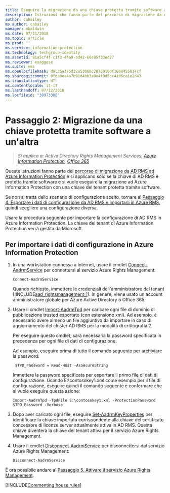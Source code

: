 ```yaml
---
title: Eseguire la migrazione da una chiave protetta tramite software a un'altra - AIP
description: Istruzioni che fanno parte del percorso di migrazione da AD RMS ad Azure Information Protection e si applicano solo se la chiave di AD RMS è protetta tramite software e si vuole eseguire la migrazione ad Azure Information Protection con una chiave del tenant protetta tramite software.
author: cabailey
ms.author: cabailey
manager: mbaldwin
ms.date: 07/11/2018
ms.topic: article
ms.prod: ''
ms.service: information-protection
ms.technology: techgroup-identity
ms.assetid: 81a5cf4f-c1f3-44a9-ad42-66e95f33ed27
ms.reviewer: esaggese
ms.suite: ems
ms.openlocfilehash: d9c35a175d32a53060c2876910df1608455814cf
ms.sourcegitcommit: 0fda9ea4a7b91d4bb3a9e4f9d5cc4106ce1e2d43
ms.translationtype: HT
ms.contentlocale: it-IT
ms.lasthandoff: 07/12/2018
ms.locfileid: "38973308"
---
```

# <a name="step-2-software-protected-key-to-software-protected-key-migration"></a>Passaggio 2: Migrazione da una chiave protetta tramite software a un'altra

>*Si applica a: Active Directory Rights Management Services, [Azure Information Protection](https://azure.microsoft.com/pricing/details/information-protection), [Office 365](http://download.microsoft.com/download/E/C/F/ECF42E71-4EC0-48FF-AA00-577AC14D5B5C/Azure_Information_Protection_licensing_datasheet_EN-US.pdf)*


Queste istruzioni fanno parte del [percorso di migrazione da AD RMS ad Azure Information Protection](migrate-from-ad-rms-to-azure-rms.md) e si applicano solo se la chiave di AD RMS è protetta tramite software e si vuole eseguire la migrazione ad Azure Information Protection con una chiave del tenant protetta tramite software. 

Se non si tratta dello scenario di configurazione scelto, tornare al [Passaggio 4. Esportare i dati di configurazione da AD RMS e importarli in Azure RMS](migrate-from-ad-rms-phase2.md#step-4-export-configuration-data-from-ad-rms-and-import-it-to-azure-information-protection), quindi scegliere una configurazione diversa.

Usare la procedura seguente per importare la configurazione di AD RMS in Azure Information Protection. La chiave del tenant di Azure Information Protection verrà gestita da Microsoft.

## <a name="to-import-the-configuration-data-to-azure-information-protection"></a>Per importare i dati di configurazione in Azure Information Protection

1. In una workstation connessa a Internet, usare il cmdlet [Connect-AadrmService](/powershell/aadrm/vlatest/connect-aadrmservice) per connettersi al servizio Azure Rights Management:

    ```
    Connect-AadrmService
    ```
    Quando richiesto, immettere le credenziali dell'amministratore del tenant [!INCLUDE[aad_rightsmanagement_1](../includes/aad_rightsmanagement_1_md.md)]. In genere, viene usato un account amministratore globale per Azure Active Directory o Office 365.

2. Usare il cmdlet [Import-AadrmTpd](/powershell/aadrm/vlatest/import-aadrmtpd) per caricare ogni file di dominio di pubblicazione trusted esportato (con estensione xml). Ad esempio, è necessario avere almeno un file aggiuntivo da importare in caso di aggiornamento del cluster AD RMS per la modalità di crittografia 2. 
    
    Per eseguire questo cmdlet, sarà necessaria la password specificata in precedenza per ogni file di dati di configurazione. 
    
    Ad esempio, eseguire prima di tutto il comando seguente per archiviare la password:
    
        $TPD_Password = Read-Host -AsSecureString
    
    Immettere la password specificata per esportare il primo file di dati di configurazione. Usando E:\contosokey1.xml come esempio per il file di configurazione, eseguire quindi il comando seguente e confermare che si vuole eseguire questa azione:
    ```
    Import-AadrmTpd -TpdFile E:\contosokey1.xml -ProtectionPassword $TPD_Password -Verbose
    ```
    
3. Dopo aver caricato ogni file, eseguire [Set-AadrmKeyProperties](/powershell/module/aadrm/set-aadrmkeyproperties) per identificare la chiave importata corrispondente alla chiave del certificato concessore di licenze server attualmente attiva in AD RMS. Questa chiave diventerà la chiave del tenant attiva per il servizio Azure Rights Management.

4.  Usare il cmdlet [Disconnect-AadrmService](/powershell/aadrm/vlatest/disconnect-aadrmservice) per disconnettersi dal servizio Azure Rights Management:

    ```
    Disconnect-AadrmService
    ```

È ora possibile andare al [Passaggio 5. Attivare il servizio Azure Rights Management](migrate-from-ad-rms-phase2.md#step-5-activate-the-azure-rights-management-service).

[!INCLUDE[Commenting house rules](../includes/houserules.md)]

